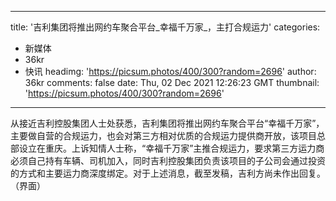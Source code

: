 
---
title: '吉利集团将推出网约车聚合平台_幸福千万家_，主打合规运力'
categories: 
 - 新媒体
 - 36kr
 - 快讯
headimg: 'https://picsum.photos/400/300?random=2696'
author: 36kr
comments: false
date: Thu, 02 Dec 2021 12:26:23 GMT
thumbnail: 'https://picsum.photos/400/300?random=2696'
---

<div>   
从接近吉利控股集团人士处获悉，吉利集团将推出网约车聚合平台“幸福千万家”，主要做自营的合规运力，也会对第三方相对优质的合规运力提供商开放，该项目总部设立在重庆。上诉知情人士称，“幸福千万家”主推合规运力，要求第三方运力商必须自己持有车辆、司机加入，同时吉利控股集团负责该项目的子公司会通过投资的方式和主要运力商深度绑定。对于上述消息，截至发稿，吉利方尚未作出回复。（界面）  
</div>
            